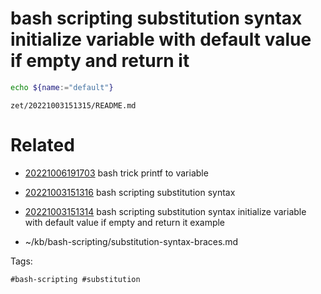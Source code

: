 # bash scripting substitution syntax initialize variable with default value if empty and return it
```bash
echo ${name:="default"}
```

` zet/20221003151315/README.md `

# Related

- [20221006191703](/zet/20221006191703/README.md) bash trick printf to variable

- [20221003151316](/zet/20221003151316/README.md) bash scripting substitution syntax
- [20221003151314](/zet/20221003151314/README.md) bash scripting substitution syntax initialize variable with default value if empty and return it example
- ~/kb/bash-scripting/substitution-syntax-braces.md

Tags:

    #bash-scripting #substitution 
